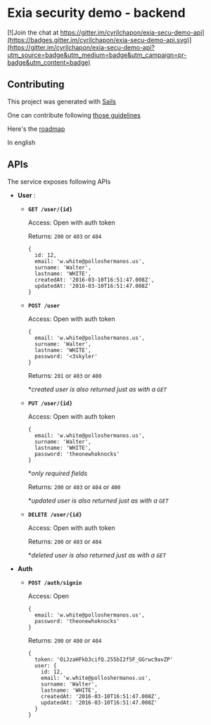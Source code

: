 # Exia security demo - backend

[![Join the chat at https://gitter.im/cyrilchapon/exia-secu-demo-api](https://badges.gitter.im/cyrilchapon/exia-secu-demo-api.svg)](https://gitter.im/cyrilchapon/exia-secu-demo-api?utm_source=badge&utm_medium=badge&utm_campaign=pr-badge&utm_content=badge)

## Contributing

This project was generated with [Sails](http://sailsjs.org)

One can contribute following [those guidelines](http://stackoverflow.com/questions/4384776/how-do-i-contribute-to-others-code-in-github)

Here's the [roadmap](ROADMAP.md)

In english

## APIs

The service exposes following APIs

- **User** :

  - **`GET /user/{id}`**
    
    Access: Open with auth token
    
    Returns: `200` or `403` or `404`
    ```
    {
      id: 12,
      email: 'w.white@polloshermanos.us',
      surname: 'Walter',
      lastname: 'WHITE',
      createdAt: '2016-03-10T16:51:47.008Z',
      updatedAt: '2016-03-10T16:51:47.008Z'
    }
    ```
  
  - **`POST /user`**
    
    Access: Open with auth token
    
    ```
    {
      email: 'w.white@polloshermanos.us',
      surname: 'Walter',
      lastname: 'WHITE',
      password: '<3skyler'
    }
    ```
    
    Returns: `201` or `403` or `400`
    
    **created user is also returned just as with a `GET`*
  
  - **`PUT /user/{id}`**
    
    Access: Open with auth token
    
    ```
    {
      email: 'w.white@polloshermanos.us',
      surname: 'Walter',
      lastname: 'WHITE',
      password: 'theonewhoknocks'
    }
    ```
    
    **only required fields*
    
    Returns: `200` or `403` or `404` or `400`
    
    **updated user is also returned just as with a `GET`*
  
  - **`DELETE /user/{id}`**
    
    Access: Open with auth token
    
    Returns: `200` or `403` or `404`
    
    **deleted user is also returned just as with a `GET`*

- **Auth**
  
  - **`POST /auth/signin`**
    
    Access: Open
    
    ```
    {
      email: 'w.white@polloshermanos.us',
      password: 'theonewhoknocks'
    }
    ```
    
    Returns: `200` or `400` or `404`
    ```
    {
      token: 'OiJzaHFkb3cifQ.255bI2f5F_GGrwc9avZP'
      user: {
        id: 12,
        email: 'w.white@polloshermanos.us',
        surname: 'Walter',
        lastname: 'WHITE',
        createdAt: '2016-03-10T16:51:47.008Z',
        updatedAt: '2016-03-10T16:51:47.008Z'
      }
    }
    ```
